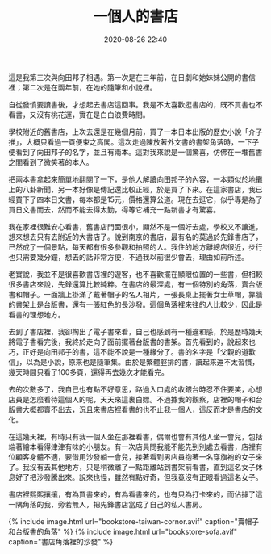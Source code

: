 ﻿---
layout: post
title: 一個人的書店
date: 2020-08-26 22:40
categories: essay
tags: 读书 生活
---

這是我第三次與向田邦子相遇。第一次是在三年前，在日劇和她妹妹公開的書信裡；第二次是在兩年前，在她的隨筆和小說裡。

自從發憤要讀書後，才想起去書店這回事。我是不太喜歡逛書店的，既不買書也不看書，又沒有桃花運，實在是白白浪費時間。

學校附近的舊書店，上次去還是在幾個月前，買了一本日本出版的歷史小說「介子推」，大概只看過一頁便束之高閣。這次走過陳放著外文書的書架角落時，一下子便看到了向田邦子的名字，並且有兩本。這對我來說是一個驚喜，仿佛在一堆舊書之間看到了微笑著的本人。

把兩本書拿起來簡單地翻閱了一下，是他人解讀向田邦子的內容，一本類似於地攤上的八卦新聞，另一本好像是傳記還比較正經，於是買了下來。在這家書店，我已經買下了四本日文書，每本都是15元，價格還算公道。現在去逛它，似乎專是為了買日文書而去，然而不能去得太勤，得等它補充一點新書才有驚喜。

我在家裡很難安心看書，舊書店門面很小，顯然不是一個好去處，學校又不讓進，想來想去只有去附近的大書店了。說到南京的書店，最有名的莫過於先鋒書店了，已然成了一個景點，每天都有很多參觀和拍照的人。我住的地方離總店很近，步行也只需要幾分鐘，想去的話非常方便，不過我以前很少會去，理由如前所述。

老實說，我並不是很喜歡書店裡的遊客，也不喜歡擺在顯眼位置的一些書，但相較很多書店來說，先鋒還算比較純粹。在書店的最深處，有一個特別的角落，賣台版書和帽子。一面牆上掛滿了戴著帽子的名人相片，一張長桌上擺著女士草帽，靠牆的書架上是台版書，還有一張紅色的長沙發。這個角落裡來往的人比較少，因此是看書的理想地方。

去到了書店裡，我卻掏出了電子書來看，自己也感到有一種違和感，於是歷時幾天將電子書看完後，我終於走向了面前擺著台版書的書架。首先看到的，說起來也巧，正好是向田邦子的書，這不能不說是一種緣分了。書的名字是「父親的道歉信」，以為是小說，原來也是隨筆集。由於是繁體竪排的書，讀起來還不太習慣，幾天時間只看了100多頁，還得再去幾次才能看完。

去的次數多了，我自己也有點不好意思，路過入口處的收銀台時忍不住要笑，心想店員是怎麼看待這個人的呢，天天來這裏白嫖。不過據我的觀察，店裡的帽子和台版書大概都賣不出去，況且來書店裡看書的也不止我一個人，這反而才是書店的文化。

在這幾天裡，有時只有我一個人坐在那裡看書，偶爾也會有其他人坐一會兒，包括端著繪本看得津津有味的小朋友。有一次店員問我能不能先到別處去看書，店裡有位顧客身體不適，要借用沙發躺一會兒，接著看到男店員抱著一名穿旗袍的女子來了。我沒有去其他地方，只是稍微離了一點距離站到書架前看書，直到這名女子休息好了把沙發騰出來。說來也怪，雖然有點好奇，但我竟沒有正眼看過這名女子。

書店裡熙熙攘攘，有為買書來的，有為看書來的，也有只為打卡來的，而佔據了這一隅角落的我，旁若無人，把先鋒書店當成了自己的私人書房。

{% include image.html url="bookstore-taiwan-cornor.avif" caption="賣帽子和台版書的角落" %}
{% include image.html url="bookstore-sofa.avif" caption="書店角落裡的沙發" %}

